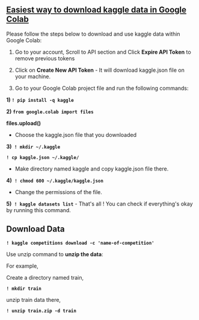 ## [Easiest way to download kaggle data in Google Colab](https://www.kaggle.com/general/74235)

Please follow the steps below to download and use kaggle data within Google Colab:

1. Go to your account, Scroll to API section and Click **Expire API Token** to remove previous tokens

2. Click on **Create New API Token** - It will download kaggle.json file on your machine.

3. Go to your Google Colab project file and run the following commands:

**1) `! pip install -q kaggle`**

**2) `from google.colab import files`**

**files.upload()**

- Choose the kaggle.json file that you downloaded

**3)` ! mkdir ~/.kaggle`**

**`! cp kaggle.json ~/.kaggle/`**

- Make directory named kaggle and copy kaggle.json file there.

**4)` ! chmod 600 ~/.kaggle/kaggle.json`**

- Change the permissions of the file.

**5)` ! kaggle datasets list`**
\- That's all ! You can check if everything's okay by running this command.

## Download Data
**```! kaggle competitions download -c 'name-of-competition'```**

Use unzip command to **unzip the data**:

For example,

Create a directory named train,

**```! mkdir train```**

unzip train data there,

**```! unzip train.zip -d train```**